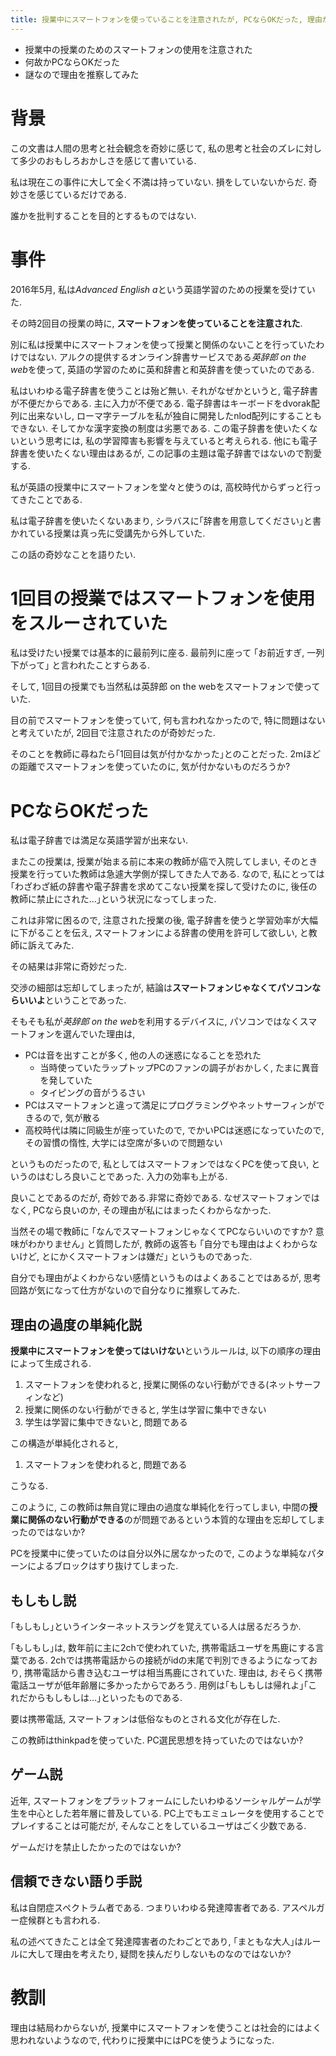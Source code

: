 ```yaml
---
title: 授業中にスマートフォンを使っていることを注意されたが, PCならOKだった, 理由が謎だったので, 何故なのか理由を推察してみた
---
```


* 授業中の授業のためのスマートフォンの使用を注意された
* 何故かPCならOKだった
* 謎なので理由を推察してみた

# 背景

この文書は人間の思考と社会観念を奇妙に感じて,
私の思考と社会のズレに対して多少のおもしろおかしさを感じて書いている.

私は現在この事件に大して全く不満は持っていない.
損をしていないからだ.
奇妙さを感じているだけである.

誰かを批判することを目的とするものではない.

# 事件

2016年5月,
私は*Advanced English a*という英語学習のための授業を受けていた.

その時2回目の授業の時に,
**スマートフォンを使っていることを注意された**.

別に私は授業中にスマートフォンを使って授業と関係のないことを行っていたわけではない.
アルクの提供するオンライン辞書サービスである*英辞郎 on the web*を使って,
英語の学習のために英和辞書と和英辞書を使っていたのである.

私はいわゆる電子辞書を使うことは殆ど無い.
それがなぜかというと,
電子辞書が不便だからである.
主に入力が不便である.
電子辞書はキーボードをdvorak配列に出来ないし,
ローマ字テーブルを私が独自に開発したnlod配列にすることもできない.
そしてかな漢字変換の制度は劣悪である.
この電子辞書を使いたくないという思考には,
私の学習障害も影響を与えていると考えられる.
他にも電子辞書を使いたくない理由はあるが,
この記事の主題は電子辞書ではないので割愛する.

私が英語の授業中にスマートフォンを堂々と使うのは,
高校時代からずっと行ってきたことである.

私は電子辞書を使いたくないあまり,
シラバスに｢辞書を用意してください｣と書かれている授業は真っ先に受講先から外していた.

この話の奇妙なことを語りたい.

# 1回目の授業ではスマートフォンを使用をスルーされていた

私は受けたい授業では基本的に最前列に座る.
最前列に座って
｢お前近すぎ,
一列下がって｣
と言われたことすらある.

そして,
1回目の授業でも当然私は英辞郎 on the webをスマートフォンで使っていた.

目の前でスマートフォンを使っていて,
何も言われなかったので,
特に問題はないと考えていたが,
2回目で注意されたのが奇妙だった.

そのことを教師に尋ねたら｢1回目は気が付かなかった｣とのことだった.
2mほどの距離でスマートフォンを使っていたのに,
気が付かないものだろうか?

# PCならOKだった

私は電子辞書では満足な英語学習が出来ない.

またこの授業は,
授業が始まる前に本来の教師が癌で入院してしまい,
そのとき授業を行っていた教師は急遽大学側が探してきた人である.
なので,
私にとっては｢わざわざ紙の辞書や電子辞書を求めてこない授業を探して受けたのに,
後任の教師に禁止にされた…｣という状況になってしまった.

これは非常に困るので,
注意された授業の後,
電子辞書を使うと学習効率が大幅に下がることを伝え,
スマートフォンによる辞書の使用を許可して欲しい,
と教師に訴えてみた.

その結果は非常に奇妙だった.

交渉の細部は忘却してしまったが,
結論は**スマートフォンじゃなくてパソコンならいいよ**ということであった.

そもそも私が*英辞郎 on the web*を利用するデバイスに,
パソコンではなくスマートフォンを選んでいた理由は,

* PCは音を出すことが多く, 他の人の迷惑になることを恐れた
    * 当時使っていたラップトップPCのファンの調子がおかしく, たまに異音を発していた
    * タイピングの音がうるさい
* PCはスマートフォンと違って満足にプログラミングやネットサーフィンができるので, 気が散る
* 高校時代は隣に同級生が座っていたので, でかいPCは迷惑になっていたので, その習慣の惰性, 大学には空席が多いので問題ない

というものだったので,
私としてはスマートフォンではなくPCを使って良い,
というのはむしろ良いことであった.
入力の効率も上がる.

良いことであるのだが,
奇妙である.非常に奇妙である.
なぜスマートフォンではなく,
PCなら良いのか,
その理由が私にはまったくわからなかった.

当然その場で教師に
｢なんでスマートフォンじゃなくてPCならいいのですか?
意味がわかりません｣
と質問したが,
教師の返答も
｢自分でも理由はよくわからないけど,
とにかくスマートフォンは嫌だ｣
というものであった.

自分でも理由がよくわからない感情というものはよくあることではあるが,
思考回路が気になって仕方がないので自分なりに推察してみた.

## 理由の過度の単純化説

**授業中にスマートフォンを使ってはいけない**というルールは,
以下の順序の理由によって生成される.

1. スマートフォンを使われると, 授業に関係のない行動ができる(ネットサーフィンなど)
1. 授業に関係のない行動ができると, 学生は学習に集中できない
1. 学生は学習に集中できないと, 問題である

この構造が単純化されると,

1. スマートフォンを使われると, 問題である

こうなる.

このように,
この教師は無自覚に理由の過度な単純化を行ってしまい,
中間の**授業に関係のない行動ができる**のが問題であるという本質的な理由を忘却してしまったのではないか?

PCを授業中に使っていたのは自分以外に居なかったので,
このような単純なパターンによるブロックはすり抜けてしまった.

## もしもし説

｢もしもし｣というインターネットスラングを覚えている人は居るだろうか.

｢もしもし｣は,
数年前に主に2chで使われていた,
携帯電話ユーザを馬鹿にする言葉である.
2chでは携帯電話からの接続がidの末尾で判別できるようになっており,
携帯電話から書き込むユーザは相当馬鹿にされていた.
理由は,
おそらく携帯電話ユーザが低年齢層に多かったからであろう.
用例は｢もしもしは帰れよ｣｢これだからもしもしは…｣といったものである.

要は携帯電話,
スマートフォンは低俗なものとされる文化が存在した.

この教師はthinkpadを使っていた.
PC選民思想を持っていたのではないか?

## ゲーム説

近年,
スマートフォンをプラットフォームにしたいわゆるソーシャルゲームが学生を中心とした若年層に普及している.
PC上でもエミュレータを使用することでプレイすることは可能だが,
そんなことをしているユーザはごく少数である.

ゲームだけを禁止したかったのではないか?

## 信頼できない語り手説

私は自閉症スペクトラム者である.
つまりいわゆる発達障害者である.
アスペルガー症候群とも言われる.

私の述べてきたことは全て発達障害者のたわごとであり,
｢まともな大人｣はルールに大して理由を考えたり,
疑問を挟んだりしないものなのではないか?

# 教訓

理由は結局わからないが,
授業中にスマートフォンを使うことは社会的にはよく思われないようなので,
代わりに授業中にはPCを使うようになった.
